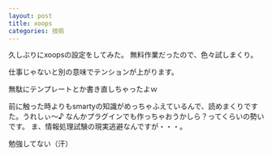 ```yaml
---
layout: post
title: xoops
categories: 技術
---
```


久しぶりにxoopsの設定をしてみた。
無料作業だったので、色々試しまくり。

仕事じゃないと別の意味でテンションが上がります。

無駄にテンプレートとか書き直しちゃったよｗ

前に触った時よりもsmartyの知識がめっちゃふえているんで、読めまくりですた。うれしぃ～♪
なんかプラグインでも作っちゃおうかしら？ってくらいの勢いです。
ま、情報処理試験の現実逃避なんですが・・・。

勉強してない（汗）

